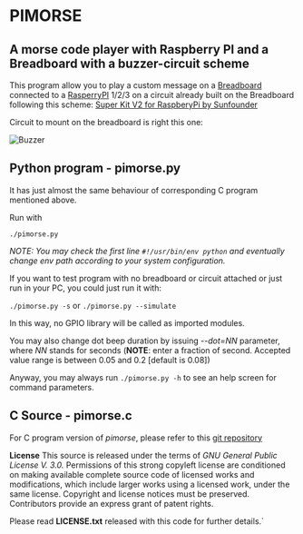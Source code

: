 # PIMORSE

## A morse code player with Raspberry PI and a Breadboard with a buzzer-circuit scheme

This program allow you to play a custom message on a [Breadboard](https://en.wikipedia.org/wiki/Breadboard) 
connected to a [RasperryPI](https://en.wikipedia.org/wiki/Raspberry_Pi) 1/2/3 on a circuit already built on the Breadboard following this scheme: 
	[Super Kit V2 for RaspberyPi by Sunfounder](https://www.sunfounder.com/learn/Super_Kit_V2_for_RaspberryPi/lesson-6-buzzer-super-kit-for-raspberrypi.html)
  
Circuit to mount on the breadboard is right this one:

![Buzzer](https://www.sunfounder.com/media/wysiwyg/swatches/Super_kit_v2_for_raspberrypi/6_Buzzer/5.png)


## Python program - pimorse.py

It has just almost the same behaviour of corresponding C program mentioned above.

Run with

	./pimorse.py

_NOTE: You may check the first line `#!/usr/bin/env python` and eventually change env path according to your system configuration._

If you want to test program with no breadboard or circuit attached or just run in your PC, you could just run it with:

`./pimorse.py -s` or `./pimorse.py --simulate`

In this way, no GPIO library will be called as imported modules.

You may also change dot beep duration by issuing _--dot=NN_ parameter, where _NN_ stands for seconds (**NOTE**: enter a fraction of second. Accepted value range is between 0.05 and 0.2 [default is 0.08])

Anyway, you may always run `./pimorse.py -h` to see an help screen for command parameters.


## C Source - pimorse.c

For C program version of *pimorse*, please refer to this [git repository](https://github.com/gabolander/pimorse)


**License**
This source is released under the terms of *GNU General Public License V. 3.0.*
Permissions of this strong copyleft license are conditioned on making available complete source code of licensed works and modifications, which include larger works using a licensed work, under the same license.
Copyright and license notices must be preserved. Contributors provide an express grant of patent rights.

Please read __LICENSE.txt__ released with this code for further details.`
